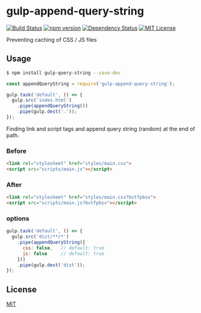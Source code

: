 # gulp-append-query-string

[![Build Status](https://travis-ci.org/onkbear/gulp-append-query-string.svg?branch=master)](https://travis-ci.org/onkbear/gulp-append-query-string)
[![npm version](https://badge.fury.io/js/gulp-append-query-string.svg)](https://badge.fury.io/js/gulp-append-query-string)
[![Dependency Status](https://gemnasium.com/badges/github.com/onkbear/gulp-append-query-string.svg)](https://gemnasium.com/github.com/onkbear/gulp-append-query-string)
[![MIT License](http://img.shields.io/badge/license-MIT-blue.svg?style=flat)](LICENSE)

Preventing caching of CSS / JS files

## Usage

```bash
$ npm install gulp-query-string --save-dev
```

```javascript
const appendQueryString = require('gulp-append-query-string');

gulp.task('default', () => {
  gulp.src('index.html')
    .pipe(appendQueryString())
    .pipe(gulp.dest('.'));
});
```

Finding link and script tags and append query string (random) at the end of path.

### Before

```html
<link rel="stylesheet" href="styles/main.css">
<script src="scripts/main.js"></script>
```

### After

```html
<link rel="stylesheet" href="styles/main.css?bvtfpbsv">
<script src="scripts/main.js?bvtfpbsv"></script>
```

### options

```javascript
gulp.task('default', () => {
  gulp.src('dist/**/*')
    .pipe(appendQueryString({
      css: false,   // default: true
      js: false     // default: true
    }))
    .pipe(gulp.dest('dist'));
});
```

## License

[MIT](./LICENSE)
